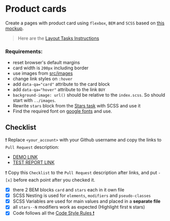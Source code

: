 # Product cards

Create a pages with product card using `flexbox`, `BEM` and `SCSS` based on [this mockup](https://www.figma.com/file/ojkArVazq7vsX0nbpn9CxZ/Moyo-%2F-Catalog-(ENG)?node-id=11325%3A2287&mode=dev).

> Here are the [Layout Tasks Instructions](https://mate-academy.github.io/layout_task-guideline)

### Requirements:

- reset browser's default margins
- card width is `200px` including border
- use images from [src/images](src/images)
- change link styles on `:hover`
- add `data-qa="card"` attribute to the card block
- add `data-qa="hover"` attribute to the link `BUY`
- `background-image: url()` should be relative to the `index.scss`. So should start with `../images`.
- Rewrite `stars` block from the [Stars task](https://github.com/mate-academy/layout_stars) with SCSS and use it
- Find the required font on [google fonts](https://fonts.google.com/) and use.

## Checklist

❗️ Replace `<your_account>` with your Github username and copy the links to `Pull Request` description:

- [DEMO LINK](https://olshum8.github.io/layout_product-cards/)
- [TEST REPORT LINK](https://olshum8.github.io/layout_product-cards/report/html_report/)

❗️ Copy this `Checklist` to the `Pull Request` description after links, and put `- [x]` before each point after you checked it.

- [X] there 2 BEM blocks `card` and `stars` each in it own file
- [X] SCSS Nesting is used for `elements`, `modifiers` and `pseudo-classes`
- [X] SCSS Variables are used for main values and placed in a **separate file**
- [X] all `stars--N` modifiers work as expected (Highlight first `N` stars)
- [X] Code follows all the [Code Style Rules ❗️](https://mate-academy.github.io/layout_task-guideline/html-css-code-style-rules)
